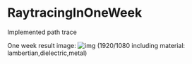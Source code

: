 # RaytracingInOneWeek
Implemented  path trace

One week result image:
![img](https://github.com/Kuwaaaa/RaytracingInOneWeek/blob/main/image/image.jpg)
(1920/1080  including material: lambertian,dielectric,metal)

